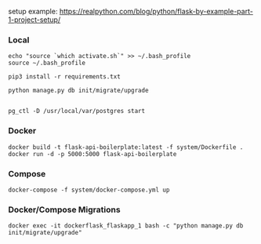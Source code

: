 setup example: https://realpython.com/blog/python/flask-by-example-part-1-project-setup/

### Local

    echo "source `which activate.sh`" >> ~/.bash_profile
    source ~/.bash_profile

    pip3 install -r requirements.txt

    python manage.py db init/migrate/upgrade


    pg_ctl -D /usr/local/var/postgres start

### Docker

    docker build -t flask-api-boilerplate:latest -f system/Dockerfile .
    docker run -d -p 5000:5000 flask-api-boilerplate

### Compose

    docker-compose -f system/docker-compose.yml up

### Docker/Compose Migrations

    docker exec -it dockerflask_flaskapp_1 bash -c "python manage.py db init/migrate/upgrade"